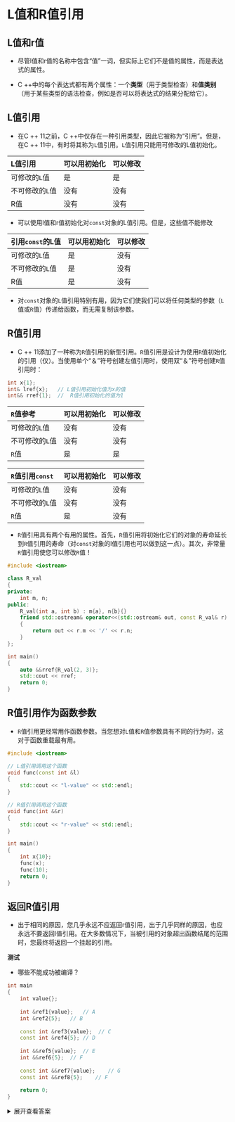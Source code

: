 # L值和R值引用



## L值和r值

- 尽管l值和r值的名称中包含“值”一词，但实际上它们不是值的属性，而是表达式的属性。

- C ++中的每个表达式都有两个属性：一个**类型**（用于类型检查）和**值类别**（用于某些类型的语法检查，例如是否可以将表达式的结果分配给它）。

## L值引用

- 在C ++ 11之前，C ++中仅存在一种引用类型，因此它被称为“引用”。但是，在C ++ 11中，有时将其称为`L`值引用。`L`值引用只能用可修改的L值初始化。

| L值引用         | 可以用初始化 | 可以修改 |
| :-------------- | :----------- | :------- |
| 可修改的`L`值   | 是           | 是       |
| 不可修改的`L`值 | 没有         | 没有     |
| R值             | 没有         | 没有     |

- 可以使用l值和r值初始化对`const`对象的L值引用。但是，这些值不能修改

| 引用`const`的L值 | 可以用初始化 | 可以修改 |
| :--------------- | :----------- | :------- |
| 可修改的`L`值    | 是           | 没有     |
| 不可修改的`L`值  | 是           | 没有     |
| R值              | 是           | 没有     |

- 对`const`对象的`L`值引用特别有用，因为它们使我们可以将任何类型的参数（`L`值或`R`值）传递给函数，而无需复制该参数。



## R值引用

- C ++ 11添加了一种称为`R`值引用的新型引用。`R`值引用是设计为使用`R`值初始化的引用（仅）。当使用单个“＆”符号创建左值引用时，使用双“＆”符号创建`R`值引用时：

```c++
int x{1};
int& lref{x};	// L值引用初始化值为x的值
int&& rref{1};	//	R值引用初始化的值为1
```

| `R`值参考       | 可以用初始化 | 可以修改 |
| :-------------- | :----------- | :------- |
| 可修改的`L`值   | 没有         | 没有     |
| 不可修改的`L`值 | 没有         | 没有     |
| `R`值           | 是           | 是       |

| `R`值引用`const` | 可以用初始化 | 可以修改 |
| :--------------- | :----------- | :------- |
| 可修改的`L`值    | 没有         | 没有     |
| 不可修改的`L`值  | 没有         | 没有     |
| `R`值            | 是           | 没有     |

- `R`值引用具有两个有用的属性。首先，`R`值引用将初始化它们的对象的寿命延长到`R`值引用的寿命（对`const`对象的l值引用也可以做到这一点）。其次，非常量`R`值引用使您可以修改`R`值！

```c++
#include <iostream>

class R_val
{
private:
	int m, n;
public:
	R_val(int a, int b) : m{a}, n{b}{}
	friend std::ostream& operator<<(std::ostream& out, const R_val& r)
	{
		return out << r.m << '/' << r.n;
	}
};

int main()
{
	auto &&rref{R_val(2, 3)};
	std::cout << rref;
	return 0;	
}
```



## R值引用作为函数参数

- `R`值引用更经常用作函数参数。当您想对`L`值和`R`值参数具有不同的行为时，这对于函数重载最有用。

```c++
#include <iostream>

// L值引用调用这个函数
void func(const int &l)
{
    std::cout << "l-value" << std::endl;
}

// R值引用调用这个函数
void func(int &&r)
{
    std::cout << "r-value" << std::endl;
}

int main()
{
    int x{10};
    func(x);
    func(10);
    return 0;
}
```



## 返回R值引用

- 出于相同的原因，您几乎永远不应返回r值引用，出于几乎同样的原因，也应永远不要返回l值引用。在大多数情况下，当被引用的对象超出函数结尾的范围时，您最终将返回一个挂起的引用。



**测试**

- 哪些不能成功被编译？

```c++
int main
{
    int value{};
    
    int &ref1{value};	// A
    int &ref2{5};	// B
    
    const int &ref3{value};  // C
    const int &ref4{5};	// D
    
    int &&ref5{value};	// E
    int &&ref6{5};	// F
    
    const int &&ref7{value};	// G
    const int &&ref8{5};	// F
    
    return 0;
}
```

<details><summary>展开查看答案</summary>
	- B、E和G编译失败
</details>
